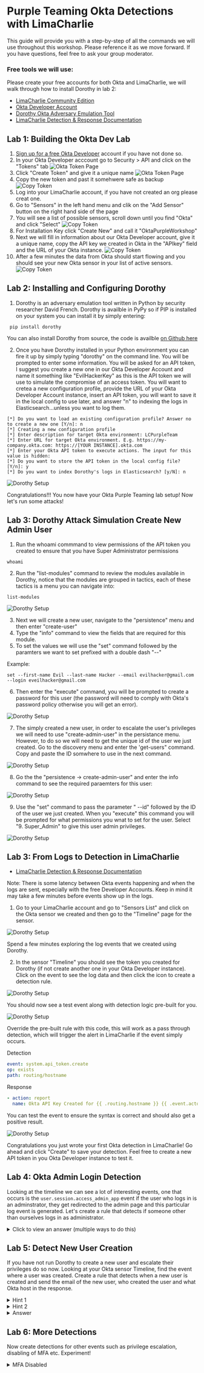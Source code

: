 # Purple Teaming Okta Detections with LimaCharlie

This guide will provide you with a step-by-step of all the commands we will use throughout this workshop. Please reference it as we move forward. If you have questions, feel free to ask your group moderator.

### Free tools we will use:

Please create your free accounts for both Okta and LimaCharlie, we will walk through how to install Dorothy in lab 2:

- [LimaCharlie Community Edition](https://free.limacharlie.io/)
- [Okta Developer Account](https://developer.okta.com/signup/)
- [Dorothy Okta Adversary Emulation Tool](https://github.com/elastic/dorothy)
- [LimaCharlie Detection & Response Documentation](https://github.com/elastic/dorothy)



## Lab 1: Building the Okta Dev Lab

1. [Sign up for a free Okta Developer](https://developer.okta.com/signup/) account if you have not done so.
2. In your Okta Developer acccount go to Security > API and click on the "Tokens" tab
![Okta Token Page](/img/okta1.png)
3. Click "Create Token" and give it a unique name
![Okta Token Page](/img/okta2.png)
4. Copy the new token and past it somehwere safe as backup
![Copy Token](/img/okta3a.png)
5. Log into your LimaCharlie account, if you have not created an org please creat one.
6. Go to "Sensors" in the left hand menu and clik on the "Add Sensor" button on the right hand side of the page
7. You will see a list of possible sensors, scroll down until you find "Okta" and click "Select"
![Copy Token](/img/lcokta0.png)
8. For Installation Key click "Create New" and call it "OktaPurpleWorkshop"
9. Next we will fill in information about our Okta Developer account, give it a unique name, copy the API key we created in Okta in the "APIkey" field and the URL of your Okta instance. 
![Copy Token](/img/lcokta1.png)
10. After a few minutes the data from Okta should start flowing and you should see your new Okta sensor in your list of active sensors.
![Copy Token](/img/lcokta2.png)

## Lab 2: Installing and Configuring Dorothy

1. Dorothy is an adversary emulation tool written in Python by security researcher David French. Dorothy is availble in PyPy so if PIP is installed on your system you can install it by simply entering: 

```
 pip install dorothy
```

You can also install Dorothy from source, the code is availble [on Github here](https://github.com/elastic/dorothy)

2. Once you have Dorothy installed in your Python environment you can fire it up by simply typing "dorothy" on the command line. 
You will be prompted to enter some information. You will be asked for an API token, I suggest you create a new one in our Okta Developer Account and name it something like "EvilHackerKey" as this is the API token we will use to simulate the compromise of an access token. You will want to cretea a new configuration profile, provide the URL of your Okta Developer Account instance, insert an API token, you will want to save it in the local config to use later, and answer "n" to indexing the logs in Elasticsearch...unless you want to log them. 

```
[*] Do you want to load an existing configuration profile? Answer no to create a new one [Y/n]: n
[*] Creating a new configuration profile
[*] Enter description for target Okta environment: LCPurpleTeam
[*] Enter URL for target Okta environment. E.g. https://my-company.okta.com: https://[YOUR INSTANCE].okta.com
[*] Enter your Okta API token to execute actions. The input for this value is hidden: 
[*] Do you want to store the API token in the local config file? [Y/n]: y
[*] Do you want to index Dorothy's logs in Elasticsearch? [y/N]: n
```

![Dorothy Setup](/img/dorothy1.png)

Congratulations!!! You now have your Okta Purple Teaming lab setup! Now let's run some attacks! 


## Lab 3: Dorothy Attack Simulation Create New Admin User

1. Run the whoami commmand to view permissions of the API token you created to ensure that you have Super Administrator permissions
```
whoami
```
2. Run the "list-modules" command to review the modules available in Dorothy, notice that the modules are grouped in tactics, each of these tactics is a menu you can navigate into:
```
list-modules
```
![Dorothy Setup](/img/dorothy2.png)

3. Next we will create a new user, navigate to the "persistence" menu and then enter "create-user"
4. Type the "info" command to view the fields that are required for this module. 
5. To set the values we will use the "set" command followed by the paramters we want to set prefixed with a double dash "--"

Example: 
```
set --first-name Evil --last-name Hacker --email evilhacker@gmail.com --login eveilhacker@gmail.com
```
6. Then enter the "execute" command, you will be prompted to create a password for this user (the password will need to comply with Okta's password policy otherwise you will get an error).

![Dorothy Setup](/img/dorothy3.png)

7. The simply created a new user, in order to escalate the user's privileges we will need to use "create-admin-user" in the persistance menu. However, to do so we will need to get the unique id of the user we just created. Go to the discovery menu and enter the 'get-users" command. Copy and paste the ID somwhere to use in the next command.

![Dorothy Setup](/img/dorothy_get_users.png)

8. Go the the "persistence -> create-admin-user" and enter the info command to see the required paraemters for this user: 

![Dorothy Setup](/img/create_admin_user1.png)

9. Use the "set" command to pass the parameter " --id" followed by the ID of the user we just created. When you "execute" this command you will be prompted for what permissions you wnat to set for the user. Select "9. Super_Admin" to give this user admin privileges.

![Dorothy Setup](/img/create_admin_user2.png)

## Lab 3: From Logs to Detection in LimaCharlie 

- [LimaCharlie Detection & Response Documentation](https://github.com/elastic/dorothy)

Note: There is some latency between Okta events happening and when the logs are sent, especially with the free Developer Accounts. Keep in mind it may take a few minutes before events show up in the logs. 

1. Go to your LimaCharlie account and go to "Sensors List" and click on the Okta sensor we created and then go to the "Timeline" page for the sensor. 

![Dorothy Setup](/img/okta_sensor_timeline.png)

Spend a few minutes exploring the log events that we created using Dorothy. 

2. In the sensor "Timeline" you should see the token you created for Dorothy (if not create another one in your Okta Developer instance). Click on the event to see the log data and then click the icon to create a detection rule.

![Dorothy Setup](/img/okta_token_1.png)

You should now see a test event along with detection logic pre-built for you. 

![Dorothy Setup](/img/okta_token_2.png)

Override the pre-built rule with this code, this will work as a pass through detection, which will trigger the alert in LimaCharlie if the event simply occurs. 

Detection
``` yaml
event: system.api_token.create
op: exists
path: routing/hostname
```

Response
``` yaml
- action: report
  name: Okta API Key Created for {{ .routing.hostname }} {{ .event.actor.alternateID }}
```

You can test the event to ensure the syntax is correct and should also get a positive result. 

![Dorothy Setup](/img/okta_token_3.png)

Congratulations you just wrote your first Okta detection in LimaCharlie! Go ahead and click "Create" to save your detection. Feel free to create a new API token in you Okta Developer instance to test it. 

## Lab 4: Okta Admin Login Detection

Looking at the timeline we can see a lot of interesting events, one that occurs is the ```user.session.access_admin_app``` event if the user who logs in is an adminstrator, they get redirected to the admin page and this particular log event is generated. Let's create a rule that detects if someone other than ourselves logs in as administrator. 

<details>
<summary>Click to view an answer (multiple ways to do this) </summary>

Detection

``` yaml

event: user.session.access_admin_app
op: and
rules:
  - not: true
    op: is
    path: event/actor/alternateId
    value: ken@cybersecurity.io
  - op: exists
    path: routing/hostname
```

Response

``` yaml

- action: report
  name: Unauthorized Okta Admin Access Page on {{ .routing.hostname }} by {{ .event.actor.alternateID }}
```
</details>


## Lab 5: Detect New User Creation

If you have not run Dorothy to create a new user and escalate their privileges do so now. Looking at your Okta sensor Timeline, find the event where a user was created. Create a rule that detects when a new user is created and send the email of the new user, who created the user and what Okta host in the response. 

<details>
<summary>Hint 1 </summary>

Look for the ```  user.lifecycle.create ``` event

</details> 
<details>
<summary>Hint 2 </summary>

Look for the user created in the "target" parameter

</details> 

<details>
<summary>Answer </summary>

Detection
``` yaml

event: user.lifecycle.create
op: exists
path: routing/hostname

``` 

Response
``` yaml

- action: report
  name: New User Created {{ .event.target.alternateID }} {{ .routing.hostname }} {{ .event.actor.alternateID }}


``` 
</details> 



## Lab 6: More Detections

Now create detections for other events such as privilege escalation, disabling of MFA etc. Experiment! 



<details>
<summary>MFA Disabled</summary>

Detection
``` yaml

event: user.mfa.factor.deactivate
op: exists
path: routing/hostname

``` 

Response
``` yaml

- action: report
  name: Okta MFA Deactivated for {{ .event.target.alternateID }} on {{ .routing.hostname }} by {{ .event.actor.alternateID }}

``` 
</details> 

